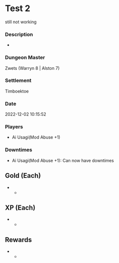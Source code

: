 # Test 2
still not working
### Description
-
### Dungeon Master
Zwets (Warryn 8 | Alston 7)
### Settlement
Timboektoe
### Date
2022-12-02 10:15:52
### Players
* Ai Usagi(Mod Abuse +1)
### Downtimes
* Ai Usagi(Mod Abuse +1): Can now have downtimes
## Gold (Each)
* -
## XP (Each)
* -
## Rewards
* -